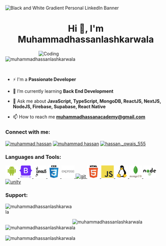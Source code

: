 ![Black and  White Gradient Personal LinkedIn Banner](https://github.com/Muhammadhassanlashkarwala/Muhammadhassanlashkarwala/assets/149760767/53d994fb-04e5-457e-a085-3aa7247a4271)

<h1 align="center">Hi 👋, I'm Muhammadhassanlashkarwala</h1>
<img align="right" alt="Coding" width="400" src="https://i.gifer.com/81RA.gif">

<p align="left"> <img src="https://komarev.com/ghpvc/?username=muhammadhassanlashkarwala&label=Profile%20views&color=0e75b6&style=flat" alt="muhammadhassanlashkarwala" /> </p>

<p align="left"> <a href="https://twitter.com/" target="blank"><img src="https://img.shields.io/twitter/follow/?logo=twitter&style=for-the-badge" alt="" /></a> </p>

- ⚡ I'm a **Passionate Developer**

- 📑 I’m currently learning **Back End Development**

- 💬 Ask me about **JavaScript, TypeScript, MongoDB, ReactJS, NextJS, NodeJS, Firebase, Supabase, React Native**

- 📫 How to reach me **muhammadhassanacademy@gmail.com**


<h3 align="left">Connect with me:</h3>
<p align="left">
<a href="https://linkedin.com/in/muhammad hassan" target="blank"><img align="center" src="https://raw.githubusercontent.com/rahuldkjain/github-profile-readme-generator/master/src/images/icons/Social/linked-in-alt.svg" alt="muhammad hassan" height="30" width="40" /></a>
<a href="https://fb.com/muhammad hassan" target="blank"><img align="center" src="https://raw.githubusercontent.com/rahuldkjain/github-profile-readme-generator/master/src/images/icons/Social/facebook.svg" alt="muhammad hassan" height="30" width="40" /></a>
<a href="https://instagram.com/hassan._owais_555" target="blank"><img align="center" src="https://raw.githubusercontent.com/rahuldkjain/github-profile-readme-generator/master/src/images/icons/Social/instagram.svg" alt="hassan._owais_555" height="30" width="40" /></a>
</p>

<h3 align="left">Languages and Tools:</h3>
<p align="left"> <a href="https://developer.android.com" target="_blank" rel="noreferrer"> <img src="https://raw.githubusercontent.com/devicons/devicon/master/icons/android/android-original-wordmark.svg" alt="android" width="40" height="40"/> </a> <a href="https://getbootstrap.com" target="_blank" rel="noreferrer"> <img src="https://raw.githubusercontent.com/devicons/devicon/master/icons/bootstrap/bootstrap-plain-wordmark.svg" alt="bootstrap" width="40" height="40"/> </a> <a href="https://canvasjs.com" target="_blank" rel="noreferrer"> <img src="https://raw.githubusercontent.com/Hardik0307/Hardik0307/master/assets/canvasjs-charts.svg" alt="canvasjs" width="40" height="40"/> </a> <a href="https://www.w3schools.com/css/" target="_blank" rel="noreferrer"> <img src="https://raw.githubusercontent.com/devicons/devicon/master/icons/css3/css3-original-wordmark.svg" alt="css3" width="40" height="40"/> </a> <a href="https://expressjs.com" target="_blank" rel="noreferrer"> <img src="https://raw.githubusercontent.com/devicons/devicon/master/icons/express/express-original-wordmark.svg" alt="express" width="40" height="40"/> </a> <a href="https://git-scm.com/" target="_blank" rel="noreferrer"> <img src="https://www.vectorlogo.zone/logos/git-scm/git-scm-icon.svg" alt="git" width="40" height="40"/> </a> <a href="https://www.w3.org/html/" target="_blank" rel="noreferrer"> <img src="https://raw.githubusercontent.com/devicons/devicon/master/icons/html5/html5-original-wordmark.svg" alt="html5" width="40" height="40"/> </a> <a href="https://developer.mozilla.org/en-US/docs/Web/JavaScript" target="_blank" rel="noreferrer"> <img src="https://raw.githubusercontent.com/devicons/devicon/master/icons/javascript/javascript-original.svg" alt="javascript" width="40" height="40"/> </a> <a href="https://www.linux.org/" target="_blank" rel="noreferrer"> <img src="https://raw.githubusercontent.com/devicons/devicon/master/icons/linux/linux-original.svg" alt="linux" width="40" height="40"/> </a> <a href="https://www.mongodb.com/" target="_blank" rel="noreferrer"> <img src="https://raw.githubusercontent.com/devicons/devicon/master/icons/mongodb/mongodb-original-wordmark.svg" alt="mongodb" width="40" height="40"/> </a> <a href="https://nodejs.org" target="_blank" rel="noreferrer"> <img src="https://raw.githubusercontent.com/devicons/devicon/master/icons/nodejs/nodejs-original-wordmark.svg" alt="nodejs" width="40" height="40"/> </a> <a href="https://unity.com/" target="_blank" rel="noreferrer"> <img src="https://www.vectorlogo.zone/logos/unity3d/unity3d-icon.svg" alt="unity" width="40" height="40"/> </a> </p>

<h3 align="left">Support:</h3>
<p><a href="https://www.buymeacoffee.com/muhammadhassanlashkarwala"> <img align="left" src="https://cdn.buymeacoffee.com/buttons/v2/default-yellow.png" height="50" width="210" alt="muhammadhassanlashkarwala" /></a></p><br><br>

<p><img align="left" src="https://github-readme-stats.vercel.app/api/top-langs?username=muhammadhassanlashkarwala&show_icons=true&locale=en&layout=compact" alt="muhammadhassanlashkarwala" /></p>

<p>&nbsp;<img align="center" src="https://github-readme-stats.vercel.app/api?username=muhammadhassanlashkarwala&show_icons=true&locale=en" alt="muhammadhassanlashkarwala" /></p>

<p><img align="center" src="https://github-readme-streak-stats.herokuapp.com/?user=muhammadhassanlashkarwala&" alt="muhammadhassanlashkarwala" /></p>

